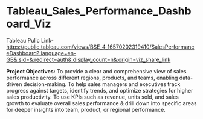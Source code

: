 # Tableau_Sales_Performance_Dashboard_Viz
Tableau Pulic Link- https://public.tableau.com/views/BSE_4_16570202319410/SalesPerformanceDashboard?:language=en-GB&:sid=&:redirect=auth&:display_count=n&:origin=viz_share_link

**Project Objectives:**
To provide a clear and comprehensive view of sales performance across different regions, products, and teams, enabling data-driven decision-making.
To help sales managers and executives track progress against targets, identify trends, and optimize strategies for higher sales productivity.
To use KPIs such as revenue, units sold, and sales growth to evaluate overall sales performance & drill down into specific areas for deeper insights into team, product, or regional performance.
